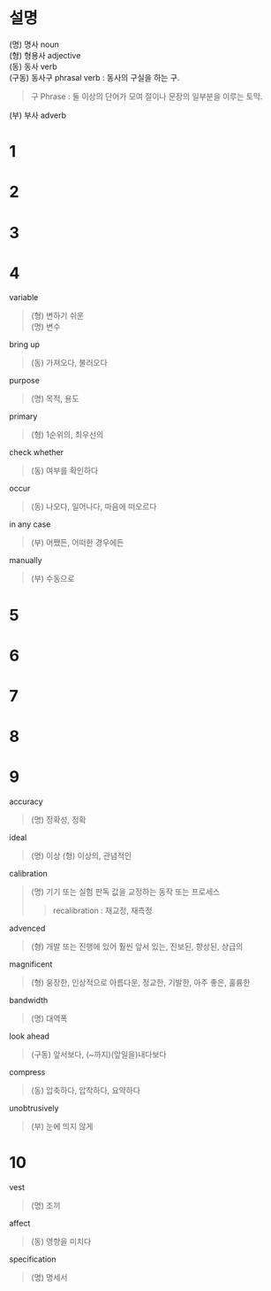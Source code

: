 # 설명
(명) 명사 noun   
(형) 형용사 adjective   
(동) 동사 verb   
(구동) 동사구 phrasal verb : 동사의 구실을 하는 구.
> 구 Phrase : 둘 이상의 단어가 모여 절이나 문장의 일부분을 이루는 토막.   

(부) 부사 adverb   
# 1
# 2
# 3
# 4
variable 
> (형) 변하기 쉬운   
> (명) 변수   

bring up
> (동) 가져오다, 불러오다

purpose
> (명) 목적, 용도

primary
> (형) 1순위의, 최우선의

check whether
> (동) 여부를 확인하다

occur
> (동) 나오다, 일어나다, 마음에 떠오르다

in any case
> (부) 어쨌든, 어떠한 경우에든

manually
> (부) 수동으로

# 5
# 6
# 7
# 8
# 9
accuracy 
> (명) 정확성, 정확

ideal
> (명) 이상
> (형) 이상의, 관념적인

calibration
> (명) 기기 또는 실험 판독 값을 교정하는 동작 또는 프로세스
> > recalibration : 재교정, 재측정

advenced
> (형) 개발 또는 진행에 있어 훨씬 앞서 있는, 진보된, 향상된, 상급의

magnificent
> (형) 웅장한, 인상적으로 아름다운, 정교한, 기발한, 아주 좋은, 훌륭한

bandwidth
> (명) 대역폭

look ahead
> (구동) 앞서보다, (~까지)(앞일을)내다보다

compress
> (동) 압축하다, 압착하다, 요약하다

unobtrusively
> (부) 눈에 띄지 않게

# 10
vest
> (명) 조끼

affect
> (동) 영향을 미치다

specification
> (명) 명세서

